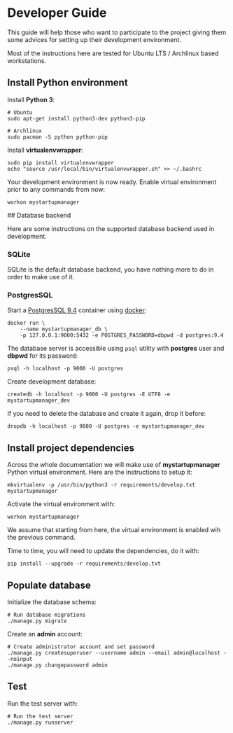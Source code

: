 # Developer Guide

This guide will help those who want to participate to the project giving them
some advices for setting up their development environment.

Most of the instructions here are tested for Ubuntu LTS / Archlinux based
workstations.

## Install Python environment

Install **Python 3**:

```shell
# Ubuntu
sudo apt-get install python3-dev python3-pip

# Archlinux
sudo pacman -S python python-pip
```

Install **virtualenvwrapper**:

```shell
sudo pip install virtualenvwrapper
echo "source /usr/local/bin/virtualenvwrapper.sh" >> ~/.bashrc
```

Your development environment is now ready.
Enable virtual environment prior to any commands from now:

```shell
workon mystartupmanager
```

## Database backend

Here are some instructions on the supported database backend used in
development.

### SQLite

SQLite is the default database backend, you have nothing more to do in order
to make use of it.

### PostgresSQL

Start a [PostgresSQL 9.4](https://hub.docker.com/_/postgres/) container using
[docker](https://www.docker.com/):

```shell
docker run \
    --name mystartupmanager_db \
    -p 127.0.0.1:9000:5432 -e POSTGRES_PASSWORD=dbpwd -d postgres:9.4
```

The database server is accessible using `psql` utility with **postgres** user
and **dbpwd** for its password:

```shell
psql -h localhost -p 9000 -U postgres
```

Create development database:

```shell
createdb -h localhost -p 9000 -U postgres -E UTF8 -e mystartupmanager_dev
```

If you need to delete the database and create it again, drop it before:

```shell
dropdb -h localhost -p 9000 -U postgres -e mystartupmanager_dev
```

## Install project dependencies

Across the whole documentation we will make use of **mystartupmanager** Python
virtual environment. Here are the instructions to setup it:

```shell
mkvirtualenv -p /usr/bin/python3 -r requirements/develop.txt mystartupmanager
```

Activate the virtual environment with:

```shell
workon mystartupmanager
```

We assume that starting from here, the virtual environment is enabled wih the
previous command.

Time to time, you will need to update the dependencies, do it with:

```shell
pip install --upgrade -r requirements/develop.txt
```

## Populate database

Initialize the database schema:

```shell
# Run database migrations
./manage.py migrate
```

Create an **admin** account:

```shell
# Create administrator account and set password
./manage.py createsuperuser --username admin --email admin@localhost --noinput
./manage.py changepassword admin
```

## Test

Run the test server with:

```shell
# Run the test server
./manage.py runserver
```
